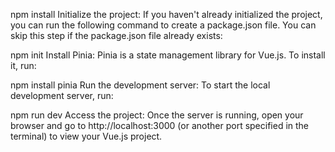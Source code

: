 
npm install
Initialize the project: If you haven't already initialized the project, you can run the following command to create a package.json file. You can skip this step if the package.json file already exists:



npm init
Install Pinia: Pinia is a state management library for Vue.js. To install it, run:



npm install pinia
Run the development server: To start the local development server, run:


npm run dev
Access the project: Once the server is running, open your browser and go to http://localhost:3000 (or another port specified in the terminal) to view your Vue.js project.

